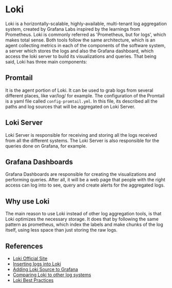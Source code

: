 # Loki

Loki is a horizontally-scalable, highly-available, multi-tenant log aggregation system, created by Grafana
Labs inspired by the learnings from Prometheus. Loki is commonly referred as 'Prometheus, but for logs', which
makes total sense. Both tools follow the same architecture, which is an agent collecting metrics in each
of the components of the software system, a server which stores the logs and also the Grafana dashboard, which
access the loki server to build its visualizations and queries. That being said, Loki has three main
components:

## Promtail

It is the agent portion of Loki. It can be used to grab logs from several different places, like var/log/ for
example. The configuration of the Promtail is a yaml file called ```config-promtail.yml```. In this file, its described all the paths and log sources that will be
aggregated on Loki Server.

## Loki Server

Loki Server is responsible for receiving and storing all the logs received from all the different systems. The Loki Server is also
responsible for the queries done on Grafana, for example.

## Grafana Dashboards

Grafana Dashboards are responsible for creating the visualizations and performing queries. After all, it will
be a web page that people with the right access can log into to see, query and create alerts for the aggregated
logs.

## Why use Loki

The main reason to use Loki instead of other log aggregation tools, is that Loki optimizes the necessary
storage. It does that by following the same pattern as prometheus, which index the labels and make chunks
of the log itself, using less space than just storing the raw logs.

## References

- [Loki Official Site](https://grafana.com/oss/loki/)
- [Inserting logs into Loki](https://grafana.com/docs/loki/latest/getting-started/get-logs-into-loki/)
- [Adding Loki Source to Grafana](https://grafana.com/docs/grafana/latest/datasources/loki/#adding-the-data-source)
- [Comparing Loki to other log systems](https://grafana.com/docs/loki/latest/overview/comparisons/)
- [Loki Best Practices](https://grafana.com/docs/loki/latest/best-practices/)

